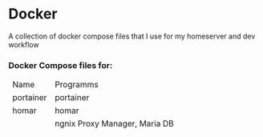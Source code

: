 # Docker


A collection of docker compose files that I use for my homeserver and dev workflow

### Docker Compose files for:

<table>
  <thead>
    <td>Name</td>
    <td>Programms</td>
  <thead>
  <tr>
    <td>portainer</td>
    <td>portainer</td>
  </tr>
  <tr>
    <td>homar</td>
    <td>homar</td>
  </tr>
  <tr>
    <td><reverseProxy</td>
    <td>ngnix Proxy Manager, Maria DB</td>
  </tr>  
</table>
